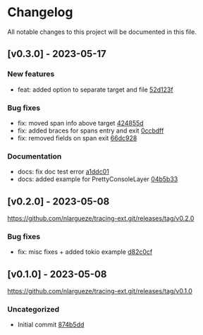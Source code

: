 # Changelog
    
All notable changes to this project will be documented in this file.

## [v0.3.0] - 2023-05-17

### New features

- feat: added option to separate target and file [52d123f](https://github.com/nlargueze/tracing-ext.git/commit/52d123f704cffc10de19a8c44245ad929c2ba7ac)

### Bug fixes

- fix: moved span info above target [424855d](https://github.com/nlargueze/tracing-ext.git/commit/424855d6ecf9133dbc6db09c81dcf2f354b69217)
- fix: added braces for spans entry and exit [0ccbdff](https://github.com/nlargueze/tracing-ext.git/commit/0ccbdffd98edc3233c936824971f7b9d36aab992)
- fix: removed fields on span exit [66dc928](https://github.com/nlargueze/tracing-ext.git/commit/66dc9281a2d3a2a3a32be9da82c6994daa59d9a2)

### Documentation

- docs: fix doc test error [a1ddc01](https://github.com/nlargueze/tracing-ext.git/commit/a1ddc010a2ee176179daa608ccaee132dc0fab45)
- docs: added example for PrettyConsoleLayer [04b5b33](https://github.com/nlargueze/tracing-ext.git/commit/04b5b33fdd9ac44211ab8a676bf068849662ee07)

## [v0.2.0] - 2023-05-08

https://github.com/nlargueze/tracing-ext.git/releases/tag/v0.2.0

### Bug fixes

- fix: misc fixes + added tokio example [d82c0cf](https://github.com/nlargueze/tracing-ext.git/commit/d82c0cf619c85ceb5070c5f6f88b7d76476af8f7)

## [v0.1.0] - 2023-05-08

https://github.com/nlargueze/tracing-ext.git/releases/tag/v0.1.0

### Uncategorized

- Initial commit [874b5dd](https://github.com/nlargueze/tracing-ext.git/commit/874b5ddd6a3b6ffbf32438cb252635d9a6030fff)

